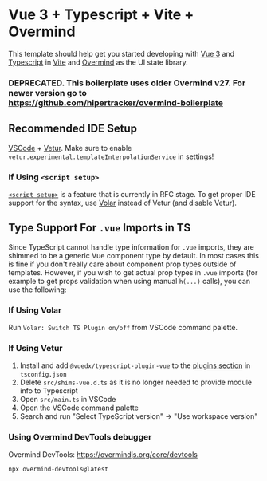 # Vue 3 + Typescript + Vite + Overmind

This template should help get you started developing with [Vue 3](https://v3.vuejs.org/) and [Typescript](https://www.typescriptlang.org/) in [Vite](https://vitejs.dev/) and [Overmind](https://overmindjs.org/) as the UI state library.

### DEPRECATED. This boilerplate uses older Overmind v27. For newer version go to https://github.com/hipertracker/overmind-boilerplate

## Recommended IDE Setup

[VSCode](https://code.visualstudio.com/) + [Vetur](https://marketplace.visualstudio.com/items?itemName=octref.vetur). Make sure to enable `vetur.experimental.templateInterpolationService` in settings!

### If Using `<script setup>`

[`<script setup>`](https://github.com/vuejs/rfcs/pull/227) is a feature that is currently in RFC stage. To get proper IDE support for the syntax, use [Volar](https://marketplace.visualstudio.com/items?itemName=johnsoncodehk.volar) instead of Vetur (and disable Vetur).

## Type Support For `.vue` Imports in TS

Since TypeScript cannot handle type information for `.vue` imports, they are shimmed to be a generic Vue component type by default. In most cases this is fine if you don't really care about component prop types outside of templates. However, if you wish to get actual prop types in `.vue` imports (for example to get props validation when using manual `h(...)` calls), you can use the following:

### If Using Volar

Run `Volar: Switch TS Plugin on/off` from VSCode command palette.

### If Using Vetur

1. Install and add `@vuedx/typescript-plugin-vue` to the [plugins section](https://www.typescriptlang.org/tsconfig#plugins) in `tsconfig.json`
2. Delete `src/shims-vue.d.ts` as it is no longer needed to provide module info to Typescript
3. Open `src/main.ts` in VSCode
4. Open the VSCode command palette
5. Search and run "Select TypeScript version" -> "Use workspace version"

### Using Overmind DevTools debugger

Overmind DevTools: <https://overmindjs.org/core/devtools>

```
npx overmind-devtools@latest
```
